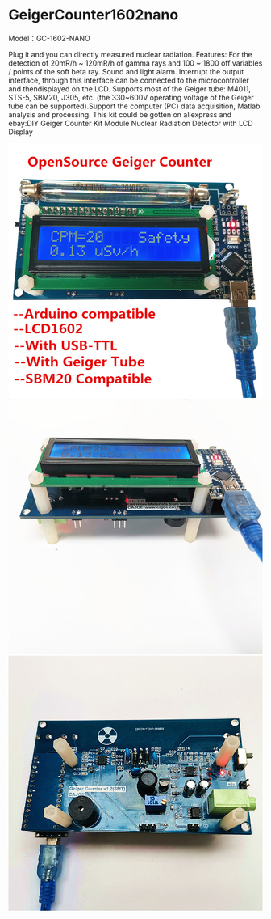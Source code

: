 # GeigerCounter1602nano
Model：GC-1602-NANO

Plug it and  you can directly measured nuclear radiation.
Features:
For the detection of 20mR/h ~ 120mR/h of gamma rays and 100 ~ 1800 off variables / points of the soft beta ray.
Sound and light alarm.
Interrupt the output interface, through this interface can be connected to the microcontroller and thendisplayed on the LCD.
Supports most of the Geiger tube: M4011, STS-5, SBM20, J305, etc. (the 330~600V operating voltage of the Geiger tube can be 
supported).Support the computer (PC) data acquisition, Matlab analysis and processing.
This kit could be gotten on aliexpress and ebay:DIY Geiger Counter Kit Module Nuclear Radiation Detector with LCD Display 

 ![image](https://github.com/2969773606/GeigerCounter1602nano/blob/master/materials/gmv1.2_1.jpg)
 ![image](https://github.com/2969773606/GeigerCounter1602nano/blob/master/materials/gmv12_2.jpg)
 ![image](https://github.com/2969773606/GeigerCounter1602nano/blob/master/materials/gmv12_3.jpg)
